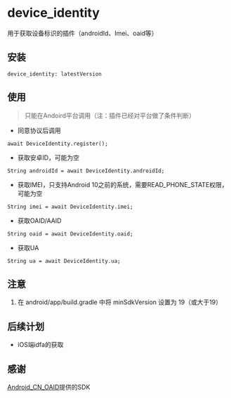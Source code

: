 # device_identity

用于获取设备标识的插件（androidId、Imei、oaid等）

## 安装

`device_identity: latestVersion`

## 使用

> 只能在Andoird平台调用（注：插件已经对平台做了条件判断）

- 同意协议后调用

`await DeviceIdentity.register();`
  
- 获取安卓ID，可能为空

`String androidId = await DeviceIdentity.androidId;`

- 获取IMEI，只支持Android 10之前的系统，需要READ_PHONE_STATE权限，可能为空

`String imei = await DeviceIdentity.imei;`

- 获取OAID/AAID

`String oaid = await DeviceIdentity.oaid;`

- 获取UA

`String ua = await DeviceIdentity.ua;`

## 注意

1. 在 android/app/build.gradle 中将 minSdkVersion 设置为 19（或大于19）

## 后续计划

- iOS端idfa的获取

## 感谢

[Android_CN_OAID](https://github.com/gzu-liyujiang/Android_CN_OAID)提供的SDK